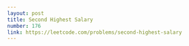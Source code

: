 ```yaml
---
layout: post
title: Second Highest Salary
number: 176
link: https://leetcode.com/problems/second-highest-salary
---
```

